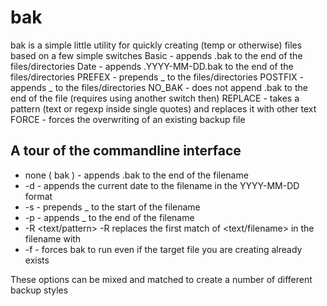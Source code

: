 bak
================================

bak is a simple little utility for quickly creating (temp or otherwise) files based on a few simple switches
Basic - appends .bak to the end of the files/directories
Date - appends .YYYY-MM-DD.bak to the end of the files/directories
PREFEX - prepends <text>_ to the files/directories
POSTFIX - appends _<text> to the files/directories
NO_BAK - does not append .bak to the end of the file (requires using another switch then)
REPLACE - takes a pattern (text or regexp inside single quotes) and replaces it with other text
FORCE - forces the overwriting of an existing backup file

A tour of the commandline interface
-------------------------

* none ( bak <filename> ) - appends .bak to the end of the filename
* -d - appends the current date to the filename in the YYYY-MM-DD format
* -s <text> - prepends <text>_ to the start of the filename
* -p <text> - appends _<text> to the end of the filename
* -R <text/pattern> -R <text> replaces the first match of <text/filename> in the filename with <text>
* -f - forces bak to run even if the target file you are creating already exists

These options can be mixed and matched to create a number of different backup styles

